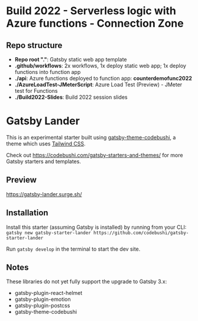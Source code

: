 # Build 2022 - Serverless logic with Azure functions - Connection Zone

## Repo structure

* **Repo root "."**: Gatsby static web app template 
* **.github/workflows**: 2x workflows, 1x deploy static web app; 1x deploy functions into function app
* **./api**: Azure functions deployed to function app: **counterdemofunc2022**
* **./AzureLoadTest-JMeterScript**: Azure Load Test (Preview) - JMeter test for Functions
* **./Build2022-Slides**: Build 2022 session slides

# Gatsby Lander

This is an experimental starter built using [gatsby-theme-codebushi](https://github.com/codebushi/gatsby-theme-codebushi), a theme which uses [Tailwind CSS](https://tailwindcss.com/).

Check out https://codebushi.com/gatsby-starters-and-themes/ for more Gatsby starters and templates.

## Preview

https://gatsby-lander.surge.sh/

## Installation

Install this starter (assuming Gatsby is installed) by running from your CLI:
<br/>
`gatsby new gatsby-starter-lander https://github.com/codebushi/gatsby-starter-lander`

Run `gatsby develop` in the terminal to start the dev site.

## Notes

These libraries do not yet fully support the upgrade to Gatsby 3.x:
* gatsby-plugin-react-helmet
* gatsby-plugin-emotion
* gatsby-plugin-postcss
* gatsby-theme-codebushi
